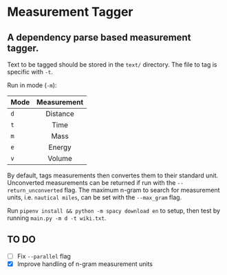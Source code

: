 # Measurement Tagger
## A dependency parse based measurement tagger.

Text to be tagged should be stored in the `text/` directory. The file to tag is specific with `-t`.

Run in mode (`-m`):

| Mode    | Measurement   |
| --------|:-------------:|
| `d`     | Distance      |
| `t`     | Time          |
| `m`     | Mass          |
| `e`     | Energy        |
| `v`     | Volume        |

By default, tags measurements then convertes them to their standard unit. Unconverted measurements can be returned if run with the `--return_unconverted` flag. The maximum n-gram to search for measurement units, i.e. `nautical miles`, can be set with the 
`--max_gram` flag.

Run `pipenv install && python -m spacy download en` to setup, then test by running `main.py -m d -t wiki.txt`.

## TO DO

- [ ] Fix `--parallel` flag
- [x] Improve handling of n-gram measurement units
